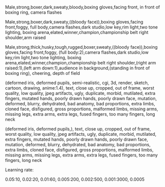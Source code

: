 Male,strong,boxer,dark,sweaty,bloody,boxing gloves,facing front, in front of boxing ring, camera flashes

Male,strong,boxer,dark,sweaty,((bloody face)),boxing gloves,facing front,foggy, full body,camera flashes,dark studio,low key,rim light,two tone lighting, boxing arena,elated,winner,champion,championship belt right shoulder,arm raised

Male,strong,thick,husky,tough,rugged,boxer,sweaty,((bloody face)),boxing gloves,facing front,foggy, (full body:2),camera flashes,dark studio,low key,rim light,two tone lighting, boxing arena,elated,winner,champion,championship belt right shoulder,(right arm raised:1),(left arm down:1),audience in background,(standing in front of  boxing ring), cheering, depth of field

(deformed iris, deformed pupils, semi-realistic, cgi, 3d, render,  sketch, cartoon, drawing, anime:1.4), text, close up, cropped, out of  frame, worst quality, low quality, jpeg artifacts, ugly, duplicate,  morbid, mutilated, extra fingers, mutated hands, poorly drawn hands,  poorly drawn face, mutation, deformed, blurry, dehydrated, bad anatomy,  bad proportions, extra limbs, cloned face, disfigured, gross  proportions, malformed limbs, missing arms, missing legs, extra arms,  extra legs, fused fingers, too many fingers, long neck

(deformed iris, deformed pupils,), text, close up, cropped, out of  frame, worst quality, low quality, jpeg artifacts, ugly, duplicate,  morbid, mutilated, extra fingers, mutated hands, poorly drawn hands,  poorly drawn face, mutation, deformed, blurry, dehydrated, bad anatomy,  bad proportions, extra limbs, cloned face, disfigured, gross  proportions, malformed limbs, missing arms, missing legs, extra arms,  extra legs, fused fingers, too many fingers, long neck





Learning rate:

0.05:10, 0.02:20, 0.01:60, 0.005:200, 0.002:500, 0.001:3000, 0.0005